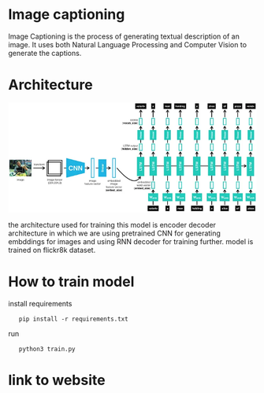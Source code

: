 # Image captioning 
Image Captioning is the process of generating textual description of an image. It uses both Natural Language Processing and Computer Vision to generate the captions.

# Architecture 
![alt text](image_cap.webp)

the architecture used for training this model is encoder decoder architecture in which we are using pretrained CNN for generating embddings for images and using RNN decoder for training further. model is trained on flickr8k dataset. 

# How to train model 
 install requirements 
       
       pip install -r requirements.txt 
 run 
       
       python3 train.py
# link to website 
